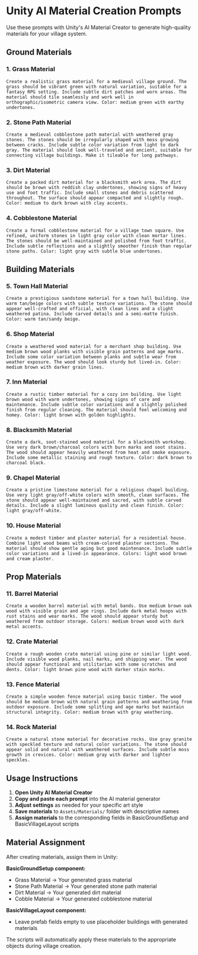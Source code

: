 # Unity AI Material Creation Prompts

Use these prompts with Unity's AI Material Creator to generate high-quality materials for your village system.

## Ground Materials

### 1. Grass Material
```
Create a realistic grass material for a medieval village ground. The grass should be vibrant green with natural variation, suitable for a fantasy RPG setting. Include subtle dirt patches and worn areas. The material should tile seamlessly and work well in orthographic/isometric camera view. Color: medium green with earthy undertones.
```

### 2. Stone Path Material
```
Create a medieval cobblestone path material with weathered gray stones. The stones should be irregularly shaped with moss growing between cracks. Include subtle color variation from light to dark gray. The material should look well-traveled and ancient, suitable for connecting village buildings. Make it tileable for long pathways.
```

### 3. Dirt Material
```
Create a packed dirt material for a blacksmith work area. The dirt should be brown with reddish clay undertones, showing signs of heavy use and foot traffic. Include small stones and debris scattered throughout. The surface should appear compacted and slightly rough. Color: medium to dark brown with clay accents.
```

### 4. Cobblestone Material
```
Create a formal cobblestone material for a village town square. Use refined, uniform stones in light gray color with clean mortar lines. The stones should be well-maintained and polished from foot traffic. Include subtle reflections and a slightly smoother finish than regular stone paths. Color: light gray with subtle blue undertones.
```

## Building Materials

### 5. Town Hall Material
```
Create a prestigious sandstone material for a town hall building. Use warm tan/beige colors with subtle texture variations. The stone should appear well-crafted and official, with clean lines and a slight weathered patina. Include carved details and a semi-matte finish. Color: warm tan/sandy beige.
```

### 6. Shop Material
```
Create a weathered wood material for a merchant shop building. Use medium brown wood planks with visible grain patterns and age marks. Include some color variation between planks and subtle wear from weather exposure. The wood should look sturdy but lived-in. Color: medium brown with darker grain lines.
```

### 7. Inn Material
```
Create a rustic timber material for a cozy inn building. Use light brown wood with warm undertones, showing signs of care and maintenance. Include subtle color variations and a slightly polished finish from regular cleaning. The material should feel welcoming and homey. Color: light brown with golden highlights.
```

### 8. Blacksmith Material
```
Create a dark, soot-stained wood material for a blacksmith workshop. Use very dark brown/charcoal colors with burn marks and soot stains. The wood should appear heavily weathered from heat and smoke exposure. Include some metallic staining and rough texture. Color: dark brown to charcoal black.
```

### 9. Chapel Material
```
Create a pristine limestone material for a religious chapel building. Use very light gray/off-white colors with smooth, clean surfaces. The stone should appear well-maintained and sacred, with subtle carved details. Include a slight luminous quality and clean finish. Color: light gray/off-white.
```

### 10. House Material
```
Create a modest timber and plaster material for a residential house. Combine light wood beams with cream-colored plaster sections. The material should show gentle aging but good maintenance. Include subtle color variations and a lived-in appearance. Colors: light wood brown and cream plaster.
```

## Prop Materials

### 11. Barrel Material
```
Create a wooden barrel material with metal bands. Use medium brown oak wood with visible grain and age rings. Include dark metal hoops with rust stains and wear marks. The wood should appear sturdy but weathered from outdoor storage. Colors: medium brown wood with dark metal accents.
```

### 12. Crate Material
```
Create a rough wooden crate material using pine or similar light wood. Include visible wood planks, nail marks, and shipping wear. The wood should appear functional and utilitarian with some scratches and dents. Color: light brown pine wood with darker stain marks.
```

### 13. Fence Material
```
Create a simple wooden fence material using basic timber. The wood should be medium brown with natural grain patterns and weathering from outdoor exposure. Include some splitting and age marks but maintain structural integrity. Color: medium brown with gray weathering.
```

### 14. Rock Material
```
Create a natural stone material for decorative rocks. Use gray granite with speckled texture and natural color variations. The stone should appear solid and natural with weathered surfaces. Include subtle moss growth in crevices. Color: medium gray with darker and lighter speckles.
```

## Usage Instructions

1. **Open Unity AI Material Creator**
2. **Copy and paste each prompt** into the AI material generator
3. **Adjust settings** as needed for your specific art style
4. **Save materials** to `Assets/Materials/` folder with descriptive names
5. **Assign materials** to the corresponding fields in BasicGroundSetup and BasicVillageLayout scripts

## Material Assignment

After creating materials, assign them in Unity:

**BasicGroundSetup component:**
- Grass Material → Your generated grass material
- Stone Path Material → Your generated stone path material  
- Dirt Material → Your generated dirt material
- Cobble Material → Your generated cobblestone material

**BasicVillageLayout component:**
- Leave prefab fields empty to use placeholder buildings with generated materials

The scripts will automatically apply these materials to the appropriate objects during village creation.